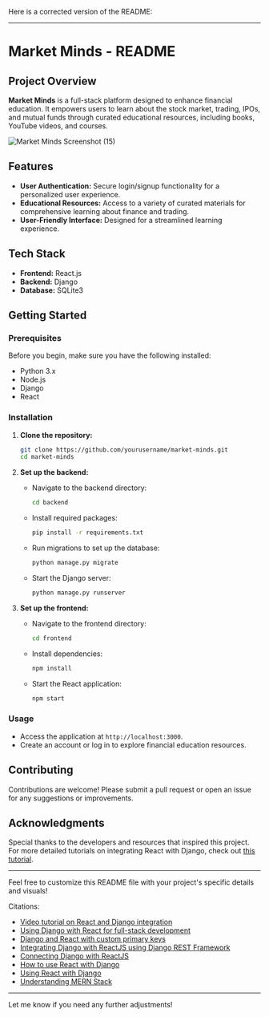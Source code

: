 Here is a corrected version of the README:

---

# Market Minds - README

## Project Overview
**Market Minds** is a full-stack platform designed to enhance financial education. It empowers users to learn about the stock market, trading, IPOs, and mutual funds through curated educational resources, including books, YouTube videos, and courses.

![Market Minds Screenshot (15)](https://github.com/user-attachments/assets/c843838b-00e7-4d99-8d2b-915cc5f68870)


## Features
- **User Authentication:** Secure login/signup functionality for a personalized user experience.
- **Educational Resources:** Access to a variety of curated materials for comprehensive learning about finance and trading.
- **User-Friendly Interface:** Designed for a streamlined learning experience.

## Tech Stack
- **Frontend:** React.js
- **Backend:** Django
- **Database:** SQLite3

## Getting Started

### Prerequisites
Before you begin, make sure you have the following installed:
- Python 3.x
- Node.js
- Django
- React

### Installation

1. **Clone the repository:**
   ```bash
   git clone https://github.com/yourusername/market-minds.git
   cd market-minds
   ```

2. **Set up the backend:**
   - Navigate to the backend directory:
     ```bash
     cd backend
     ```
   - Install required packages:
     ```bash
     pip install -r requirements.txt
     ```
   - Run migrations to set up the database:
     ```bash
     python manage.py migrate
     ```
   - Start the Django server:
     ```bash
     python manage.py runserver
     ```

3. **Set up the frontend:**
   - Navigate to the frontend directory:
     ```bash
     cd frontend
     ```
   - Install dependencies:
     ```bash
     npm install
     ```
   - Start the React application:
     ```bash
     npm start
     ```

### Usage
- Access the application at `http://localhost:3000`.
- Create an account or log in to explore financial education resources.

## Contributing
Contributions are welcome! Please submit a pull request or open an issue for any suggestions or improvements.

## Acknowledgments
Special thanks to the developers and resources that inspired this project. For more detailed tutorials on integrating React with Django, check out [this tutorial](https://www.youtube.com/watch?v=WsBYK5Nv2V8).

---

Feel free to customize this README file with your project's specific details and visuals!

Citations:
- [Video tutorial on React and Django integration](https://www.youtube.com/watch?v=WsBYK5Nv2V8)
- [Using Django with React for full-stack development](https://stackoverflow.com/questions/64692155/how-to-use-django-db-sqlite3-as-a-database-for-react-to-store-data)
- [Django and React with custom primary keys](https://forum.djangoproject.com/t/how-to-connect-an-existing-sqlite-database-with-custom-primary-keys-to-django/33483)
- [Integrating Django with ReactJS using Django REST Framework](https://www.geeksforgeeks.org/integrating-django-with-reactjs-using-django-rest-framework/)
- [Connecting Django with ReactJS](https://www.geeksforgeeks.org/how-to-connect-django-with-reactjs/)
- [How to use React with Django](https://www.youtube.com/watch?v=9dwyXq9G_MQ)
- [Using React with Django](https://www.codewalnut.com/learn/can-i-use-react-js-with-django)
- [Understanding MERN Stack](https://www.geeksforgeeks.org/mern-stack/)

---

Let me know if you need any further adjustments!
